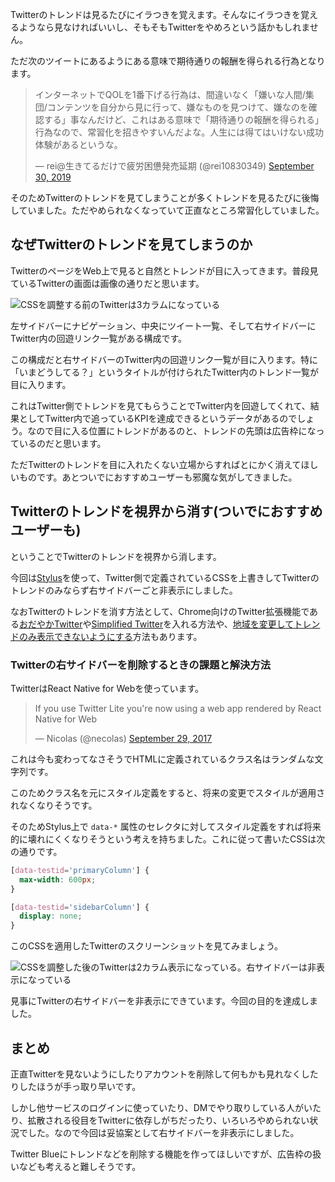 Twitterのトレンドは見るたびにイラつきを覚えます。そんなにイラつきを覚えるようなら見なければいいし、そもそもTwitterをやめろという話かもしれません。

ただ次のツイートにあるようにある意味で期待通りの報酬を得られる行為となります。

<blockquote class="twitter-tweet"><p lang="ja" dir="ltr">インターネットでQOLを1番下げる行為は、間違いなく「嫌いな人間/集団/コンテンツを自分から見に行って、嫌なものを見つけて、嫌なのを確認する」事なんだけど、これはある意味で「期待通りの報酬を得られる」行為なので、常習化を招きやすいんだよな。人生には得てはいけない成功体験があるというな。</p>&mdash; rei@生きてるだけで疲労困憊発売延期 (@rei10830349) <a href="https://twitter.com/rei10830349/status/1178553747770753025?ref_src=twsrc%5Etfw">September 30, 2019</a></blockquote>

そのためTwitterのトレンドを見てしまうことが多くトレンドを見るたびに後悔していました。ただやめられなくなっていて正直なところ常習化していました。

## なぜTwitterのトレンドを見てしまうのか

TwitterのページをWeb上で見ると自然とトレンドが目に入ってきます。普段見ているTwitterの画面は画像の通りだと思います。

![CSSを調整する前のTwitterは3カラムになっている](https://blog-assets.kubosho.com/twitter_home_before.png)

左サイドバーにナビゲーション、中央にツイート一覧、そして右サイドバーにTwitter内の回遊リンク一覧がある構成です。

この構成だと右サイドバーのTwitter内の回遊リンク一覧が目に入ります。特に「いまどうしてる？」というタイトルが付けられたTwitter内のトレンド一覧が目に入ります。

これはTwitter側でトレンドを見てもらうことでTwitter内を回遊してくれて、結果としてTwitter内で追っているKPIを達成できるというデータがあるのでしょう。なので目に入る位置にトレンドがあるのと、トレンドの先頭は広告枠になっているのだと思います。

ただTwitterのトレンドを目に入れたくない立場からすればとにかく消えてほしいものです。あとついでにおすすめユーザーも邪魔な気がしてきました。

## Twitterのトレンドを視界から消す(ついでにおすすめユーザーも)

ということでTwitterのトレンドを視界から消します。

今回は[Stylus](https://chrome.google.com/webstore/detail/stylus/clngdbkpkpeebahjckkjfobafhncgmne?hl=ja)を使って、Twitter側で定義されているCSSを上書きしてTwitterのトレンドのみならず右サイドバーごと非表示にしました。

なおTwitterのトレンドを消す方法として、Chrome向けのTwitter拡張機能である[おだやかTwitter](https://chrome.google.com/webstore/detail/calm-twitter/cknklikacoaeledfaldmhabmldkldocj?hl=ja)や[Simplified Twitter](https://chrome.google.com/webstore/detail/simplified-twitter/kfopmjhmejbgomgeajemgpgpbckpoopg/related)を入れる方法や、[地域を変更してトレンドのみ表示できないようにする](https://www.tsukutarou.net/entry/Twitter-Trend-Shutout)方法もあります。

### Twitterの右サイドバーを削除するときの課題と解決方法

TwitterはReact Native for Webを使っています。

<blockquote class="twitter-tweet"><p lang="en" dir="ltr">If you use Twitter Lite you&#39;re now using a web app rendered by React Native for Web</p>&mdash; Nicolas (@necolas) <a href="https://twitter.com/necolas/status/913877194199359488?ref_src=twsrc%5Etfw">September 29, 2017</a></blockquote>

これは今も変わってなさそうでHTMLに定義されているクラス名はランダムな文字列です。

このためクラス名を元にスタイル定義をすると、将来の変更でスタイルが適用されなくなりそうです。

そのためStylus上で `data-*` 属性のセレクタに対してスタイル定義をすれば将来的に壊れにくくなりそうという考えを持ちました。これに従って書いたCSSは次の通りです。

```css
[data-testid='primaryColumn'] {
  max-width: 600px;
}

[data-testid='sidebarColumn'] {
  display: none;
}
```

このCSSを適用したTwitterのスクリーンショットを見てみましょう。

![CSSを調整した後のTwitterは2カラム表示になっている。右サイドバーは非表示になっている](https://blog-assets.kubosho.com/twitter_home_after.png)

見事にTwitterの右サイドバーを非表示にできています。今回の目的を達成しました。

## まとめ

正直Twitterを見ないようにしたりアカウントを削除して何もかも見れなくしたりしたほうが手っ取り早いです。

しかし他サービスのログインに使っていたり、DMでやり取りしている人がいたり、拡散される役目をTwitterに依存しがちだったり、いろいろやめられない状況でした。なので今回は妥協案として右サイドバーを非表示にしました。

Twitter Blueにトレンドなどを削除する機能を作ってほしいですが、広告枠の扱いなども考えると難しそうです。
